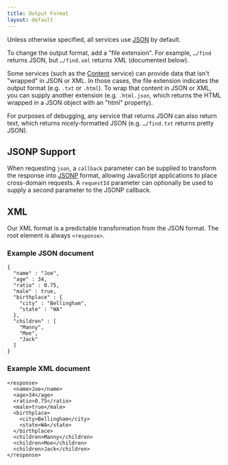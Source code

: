 ```yaml
---
title: Output Format
layout: default
---
```


Unless otherwise specified, all services use [JSON](http://json.org/) by default.

To change the output format, add a "file extension". For example, `…/find` returns JSON, but `…/find.xml` returns XML (documented below).

Some services (such as the [Content](Bible_Content) service) can provide data that isn't "wrapped" in JSON or XML. In those cases, the file extension indicates the output format (e.g. `.txt` or `.html`). To wrap that content in JSON or XML, you can supply another extension (e.g. `.html.json`, which returns the HTML wrapped in a JSON object with an "html" property).

For purposes of debugging, any service that returns JSON can also return text, which returns nicely-formatted JSON (e.g. `…/find.txt` returns pretty JSON).

## JSONP Support

When requesting `json`, a `callback` parameter can be supplied to transform the response into [JSONP](https://en.wikipedia.org/wiki/JSON#JSONP) format, allowing JavaScript applications to place cross-domain requests. A `requestId` parameter can optionally be used to supply a second parameter to the JSONP callback.

## XML

Our XML format is a predictable transformation from the JSON format. The root element is always `<response>`.

### Example JSON document

    {
      "name" : "Joe",
      "age" : 34,
      "ratio" : 0.75,
      "male" : true,
      "birthplace" : {
        "city" : "Bellingham",
        "state" : "WA"
      },
      "children" : [
        "Manny",
        "Moe",
        "Jack"
      ]
    }

### Example XML document

    <response>
      <name>Joe</name>
      <age>34</age>
      <ratio>0.75</ratio>
      <male>true</male>
      <birthplace>
        <city>Bellingham</city>
        <state>WA</state>
      </birthplace>
      <children>Manny</children>
      <children>Moe</children>
      <children>Jack</children>
    </response>
